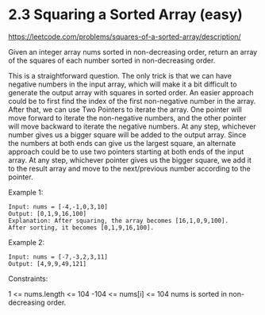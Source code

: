 # 2.3 Squaring a Sorted Array \(easy\)

https://leetcode.com/problems/squares-of-a-sorted-array/description/

Given an integer array nums sorted in non-decreasing order, return an array of the squares of each number sorted in non-decreasing order.

This is a straightforward question. The only trick is that we can have negative numbers in the input array, which will make it a bit difficult to generate the output array with squares in sorted order.
An easier approach could be to first find the index of the first non-negative number in the array.
After that, we can use Two Pointers to iterate the array. One pointer will move forward to iterate
the non-negative numbers, and the other pointer will move backward to iterate the negative
numbers. At any step, whichever number gives us a bigger square will be added to the output array.
Since the numbers at both ends can give us the largest square, an alternate approach could be to
use two pointers starting at both ends of the input array. At any step, whichever pointer gives us
the bigger square, we add it to the result array and move to the next/previous number according to
the pointer.
 

Example 1:
```
Input: nums = [-4,-1,0,3,10]
Output: [0,1,9,16,100]
Explanation: After squaring, the array becomes [16,1,0,9,100].
After sorting, it becomes [0,1,9,16,100].
```
Example 2:
```
Input: nums = [-7,-3,2,3,11]
Output: [4,9,9,49,121]
```

Constraints:

1 <= nums.length <= 104
-104 <= nums[i] <= 104
nums is sorted in non-decreasing order.